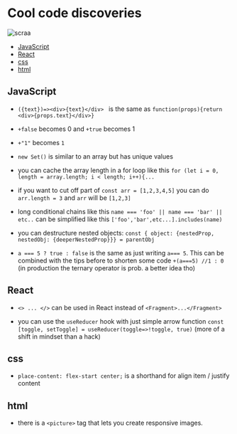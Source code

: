 # Cool code discoveries 
![scraa](https://emojis.slackmojis.com/emojis/images/1521814450/3718/dabbing_unicorn.png?1521814450)

 - [JavaScript](#JavaScript)
 - [React](#React)
 - [css](#css)
 - [html](#html)
 
 
 
## JavaScript

- `({text})=><div>{text}</div> ` is the same as `function(props){return <div>{props.text}</div>}`

 - `+false` becomes 0 and `+true` becomes 1
 
 - `+"1"` becomes `1`

 - `new Set()` is similar to an array but has unique values
 
 - you can cache the array length in a for loop like this `for (let i = 0, length = array.length; i < length; i++){...`
 
 - if you want to cut off part of  `const arr = [1,2,3,4,5]`  you can do `arr.length = 3` and `arr` will be `[1,2,3]` 
 
  - long conditional chains like this `name === 'foo' || name === 'bar' || etc..` can be simplified like this `['foo','bar',etc...].includes(name)`

 - you can destructure nested objects: `const { object: {nestedProp, nestedObj: {deeperNestedProp}}} = parentObj`

 - `a === 5 ? true : false` is the same as just writing `a=== 5`. This can be combined with the tips before to shorten some code `+(a===5) //1 : 0` (in production the ternary operator is prob. a better idea tho)

## React

 - `<> ... </>` can be used in React instead of `<Fragment>...</Fragment>`

 - you can use the `useReducer` hook with just simple arrow function `const [toggle, setToggle] = useReducer(toggle=>!toggle, true)` (more of a shift in mindset than a hack)

 ## css
 
 - `place-content: flex-start center;` is a shorthand for align item / justify content 
 
 ## html
 
  - there is a `<picture>` tag that lets you create responsive images.
